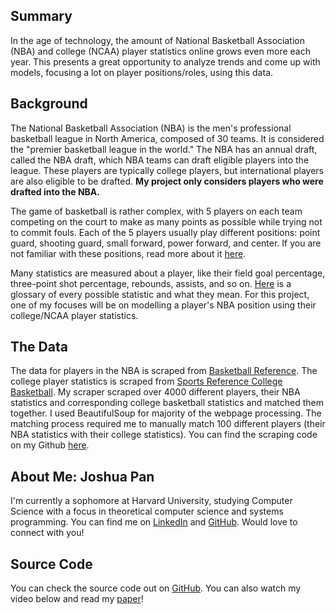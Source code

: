 ## Summary

In the age of technology, the amount of National Basketball Association (NBA) and college (NCAA) player statistics online grows even more each year. This presents a great opportunity to analyze trends and come up with models, focusing a lot on player positions/roles, using this data.

## Background

The National Basketball Association (NBA) is the men's professional basketball league in North America, composed of 30 teams. It is considered the "premier basketball league in the world." The NBA has an annual draft, called the NBA draft, which NBA teams can draft eligible players into the league. These players are typically college players, but international players are also eligible to be drafted. **My project only considers players who were drafted into the NBA.**

The game of basketball is rather complex, with 5 players on each team competing on the court to make as many points as possible while trying not to commit fouls. Each of the 5 players usually play different positions: point guard, shooting guard, small forward, power forward, and center. If you are not familiar with these positions, read more about it [here](https://en.wikipedia.org/wiki/Basketball_positions).

Many statistics are measured about a player, like their field goal percentage, three-point shot percentage, rebounds, assists, and so on. [Here](https://www.basketball-reference.com/about/glossary.html) is a glossary of every possible statistic and what they mean. For this project, one of my focuses will be on modelling a player's NBA position using their college/NCAA player statistics.

## The Data

The data for players in the NBA is scraped from [Basketball Reference](https://www.basketball-reference.com). The college player statistics is scraped from [Sports Reference College Basketball](https://www.sports-reference.com/cbb/). My scraper scraped over 4000 different players, their NBA statistics and corresponding college basketball statistics and matched them together. I used BeautifulSoup for majority of the webpage processing. The matching process required me to manually match 100 different players (their NBA statistics with their college statistics). You can find the scraping code on my Github [here](https://github.com/lonerz/nba_college_stat_analysis/tree/master/scraper_stuff).

## About Me: Joshua Pan

I'm currently a sophomore at Harvard University, studying Computer Science with a focus in theoretical computer science and systems programming. You can find me on [LinkedIn](https://www.linkedin.com/in/joshuadpan/) and [GitHub](https://github.com/lonerz). Would love to connect with you!

## Source Code

You can check the source code out on [GitHub](https://github.com/lonerz/nba_college_stat_analysis/). You can also watch my video below and read my [paper](/report.pdf)!

